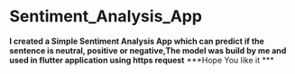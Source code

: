 # Sentiment_Analysis_App

**I created a Simple Sentiment Analysis App which can predict if the sentence is neutral, positive or negative,The model was build by me and used in flutter application using https request**
***Hope You like it ***
